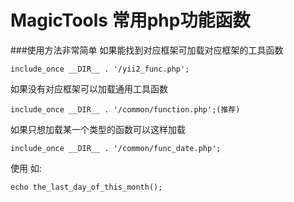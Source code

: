 # MagicTools 常用php功能函数
###使用方法非常简单
如果能找到对应框架可加载对应框架的工具函数
```
include_once __DIR__ . '/yii2_func.php';
```
如果没有对应框架可以加载通用工具函数
```
include_once __DIR__ . '/common/function.php';(推荐)
```
如果只想加载某一个类型的函数可以这样加载
```
include_once __DIR__ . '/common/func_date.php';
```
使用 如:
```
echo the_last_day_of_this_month();
```
